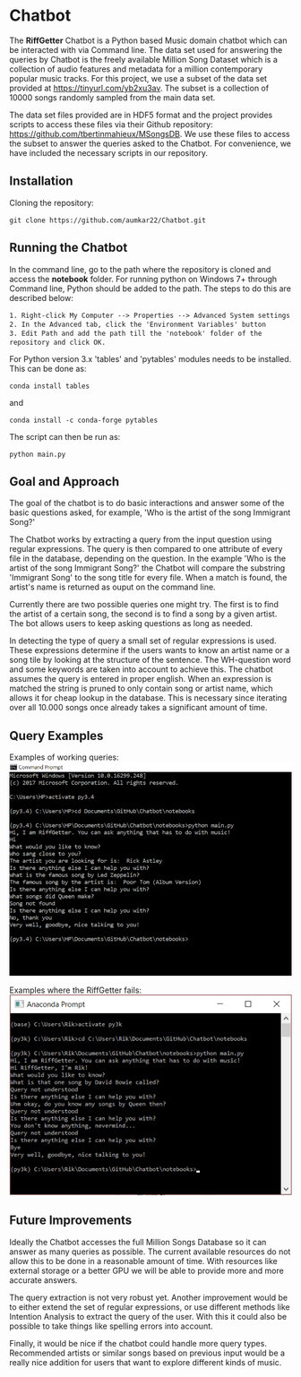 # Chatbot

The **RiffGetter** Chatbot is a Python based Music domain chatbot which can be interacted with via Command line. The data set used for answering the queries by Chatbot is the freely available Million Song Dataset which is a collection of audio features and metadata for a million contemporary popular music tracks. For this project, we use a subset of the data set provided at https://tinyurl.com/yb2xu3av. The subset is a collection of 10000 songs randomly sampled from the main data set.

The data set files provided are in HDF5 format and the project provides scripts to access these files via their Github repository: https://github.com/tbertinmahieux/MSongsDB. We use these files to access the subset to answer the queries asked to the Chatbot. For convenience, we have included the necessary scripts in our repository.

## Installation

Cloning the repository:

```
git clone https://github.com/aumkar22/Chatbot.git
```

## Running the Chatbot

In the command line, go to the path where the repository is cloned and access the **notebook** folder. For running python on Windows 7+ through Command line, Python should be added to the path. The steps to do this are described below:

```
1. Right-click My Computer --> Properties --> Advanced System settings
2. In the Advanced tab, click the 'Environment Variables' button
3. Edit Path and add the path till the 'notebook' folder of the repository and click OK.
```
For Python version 3.x 'tables' and 'pytables' modules needs to be installed. This can be done as:

```
conda install tables 

```
and 

```
conda install -c conda-forge pytables

```

The script can then be run as:

```
python main.py
```

## Goal and Approach

The goal of the chatbot is to do basic interactions and answer some of the basic questions asked, for example, 'Who is the artist of the song Immigrant Song?'

The Chatbot works by extracting a query from the input question using regular expressions. The query is then compared to one attribute of every file in the database, depending on the question. In the example 'Who is the artist of the song Immigrant Song?' the Chatbot will compare the substring 'Immigrant Song' to the song title for every file. When a match is found, the artist's name is returned as ouput on the command line. 

Currently there are two possible queries one might try. The first is to find the artist of a certain song, the second is to find a song by a given artist. The bot allows users to keep asking questions as long as needed. 

In detecting the type of query a small set of regular expressions is used. These expressions determine if the users wants to know an artist name or a song tile by looking at the structure of the sentence. The WH-question word and some keywords are taken into account to achieve this. The chatbot assumes the query is entered in proper english. When an expression is matched the string is pruned to only contain song or artist name, which allows it for cheap lookup in the database. This is necessary since iterating over all 10.000 songs once already takes a significant amount of time. 

## Query Examples
Examples of working queries:
![Working Example](https://github.com/aumkar22/Chatbot/blob/master/notebooks/Chatbot_example.PNG)

Examples where the RiffGetter fails:
![Fail Image](https://github.com/aumkar22/Chatbot/blob/master/notebooks/CB_fail_Image.png)
## Future Improvements

Ideally the Chatbot accesses the full Million Songs Database so it can answer as many queries as possible. The current available resources do not allow this to be done in a reasonable amount of time. With resources like external storage or a better GPU we will be able to provide more and more accurate answers. 

The query extraction is not very robust yet. Another improvement would be to either extend the set of regular expressions, or use different methods like Intention Analysis to extract the query of the user. With this it could also be possible to take things like spelling errors into account. 

Finally, it would be nice if the chatbot could handle more query types. Recommended artists or similar songs based on previous input would be a really nice addition for users that want to explore different kinds of music. 
